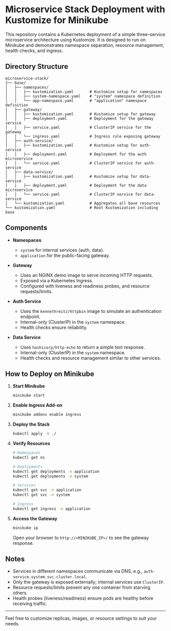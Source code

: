 # Microservice Stack Deployment with Kustomize for Minikube

This repository contains a Kubernetes deployment of a simple three-service microservice architecture using Kustomize. It is designed to run on Minikube and demonstrates namespace separation, resource management, health checks, and ingress.

## Directory Structure

```
microservice-stack/
├── base/
│   ├── namespaces/
│   │   ├── kustomization.yaml       # Kustomize setup for namespaces
│   │   ├── system-namespace.yaml    # "system" namespace definition
│   │   └── app-namespace.yaml       # "application" namespace definition
│   ├── gateway/
│   │   ├── kustomization.yaml       # Kustomize setup for gateway
│   │   ├── deployment.yaml          # Deployment for the gateway service
│   │   ├── service.yaml             # ClusterIP service for the gateway
│   │   └── ingress.yaml             # Ingress rule exposing gateway
│   ├── auth-service/
│   │   ├── kustomization.yaml       # Kustomize setup for auth-service
│   │   ├── deployment.yaml          # Deployment for the auth microservice
│   │   └── service.yaml             # ClusterIP service for auth-service
│   ├── data-service/
│   │   ├── kustomization.yaml       # Kustomize setup for data-service
│   │   ├── deployment.yaml          # Deployment for the data microservice
│   │   └── service.yaml             # ClusterIP service for data-service
│   └── kustomization.yaml           # Aggregates all base resources
└── kustomization.yaml               # Root Kustomization including base
```

## Components

* **Namespaces**

  * `system` for internal services (auth, data).
  * `application` for the public-facing gateway.

* **Gateway**

  * Uses an NGINX demo image to serve incoming HTTP requests.
  * Exposed via a Kubernetes Ingress.
  * Configured with liveness and readiness probes, and resource requests/limits.

* **Auth Service**

  * Uses the `kennethreitz/httpbin` image to simulate an authentication endpoint.
  * Internal-only (ClusterIP) in the `system` namespace.
  * Health checks ensure reliability.

* **Data Service**

  * Uses `hashicorp/http-echo` to return a simple text response.
  * Internal-only (ClusterIP) in the `system` namespace.
  * Health checks and resource management similar to other services.

## How to Deploy on Minikube

1. **Start Minikube**

   ```bash
   minikube start
   ```

2. **Enable Ingress Add-on**

   ```bash
   minikube addons enable ingress
   ```

3. **Deploy the Stack**

   ```bash
   kubectl apply -k ./
   ```

4. **Verify Resources**

   ```bash
   # Namespaces
   kubectl get ns

   # Deployments
   kubectl get deployments -n application
   kubectl get deployments -n system

   # Services
   kubectl get svc -n application
   kubectl get svc -n system

   # Ingress
   kubectl get ingress -n application
   ```

5. **Access the Gateway**

   ```bash
   minikube ip
   ```

   Open your browser to `http://<MINIKUBE_IP>/` to see the gateway response.

## Notes

* Services in different namespaces communicate via DNS, e.g., `auth-service.system.svc.cluster.local`.
* Only the gateway is exposed externally; internal services use `ClusterIP`.
* Resource requests/limits prevent any one container from starving others.
* Health probes (liveness/readiness) ensure pods are healthy before receiving traffic.

---

Feel free to customize replicas, images, or resource settings to suit your needs.
